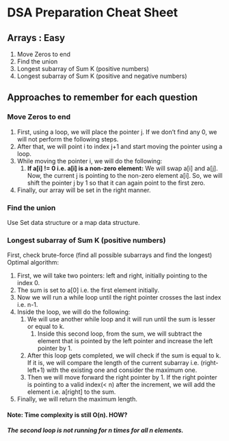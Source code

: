 
# DSA Preparation Cheat Sheet

## Arrays : Easy

1. Move Zeros to end
2. Find the union
3. Longest subarray of Sum K (positive numbers)
4. Longest subarray of Sum K (positive and negative numbers)

## Approaches to remember for each question

### Move Zeros to end
1.  First, using a loop, we will place the pointer j. If we don’t find any 0, we will not perform the following steps.
2.  After that, we will point i to index j+1 and start moving the pointer using a loop.
3.  While moving the pointer i, we will do the following:
    1.  **If a[i] != 0 i.e. a[i] is a non-zero element:** We will swap a[i] and a[j]. Now, the current j is pointing to the non-zero element a[i]. So, we will shift the pointer j by 1 so that it can again point to the first zero.
4.  Finally, our array will be set in the right manner.

### Find the union
Use Set data structure or a map data structure.

### Longest subarray of Sum K (positive numbers)

First, check brute-force (find all possible subarrays and find the longest)
Optimal algorithm:
1.  First, we will take two pointers: left and right, initially pointing to the index 0.
2.  The sum is set to a[0] i.e. the first element initially.
3.  Now we will run a while loop until the right pointer crosses the last index i.e. n-1.
4.  Inside the loop, we will do the following:
    1.  We will use another while loop and it will run until the sum is lesser or equal to k.
        1.  Inside this second loop, from the sum, we will subtract the element that is pointed by the left pointer and increase the left pointer by 1.
    2.  After this loop gets completed, we will check if the sum is equal to k. If it is, we will compare the length of the current subarray i.e. (right-left+1) with the existing one and consider the maximum one.
    3.  Then we will move forward the right pointer by 1. If the right pointer is pointing to a valid index(< n) after the increment, we will add the element i.e. a[right] to the sum.
5.  Finally, we will return the maximum length.


#### Note: Time complexity is still O(n). HOW?
##### The second loop is not running for n times for all n elements.
